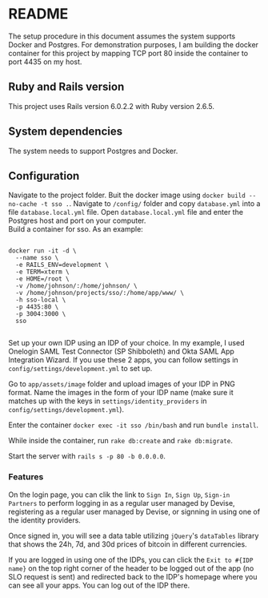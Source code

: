 # README

The setup procedure in this document assumes the system supports Docker and Postgres. For demonstration purposes, I am building the docker container for this project by mapping TCP port 80 inside the container to port 4435 on my host. 

## Ruby and Rails version
This project uses Rails version 6.0.2.2 with Ruby version 2.6.5.

## System dependencies
The system needs to support Postgres and Docker. 

## Configuration
Navigate to the project folder.
Buit the docker image using `docker build --no-cache -t sso .`.
Navigate to ` /config/ ` folder and copy `database.yml` into a file `database.local.yml` file. Open `database.local.yml` file and enter the Postgres host and port on your computer.  
Build a container for sso. As an example: 

```

docker run -it -d \
  --name sso \
  -e RAILS_ENV=development \
  -e TERM=xterm \
  -e HOME=/root \
  -v /home/johnson/:/home/johnson/ \
  -v /home/johnson/projects/sso/:/home/app/www/ \
  -h sso-local \
  -p 4435:80 \
  -p 3004:3000 \
  sso
  
```

Set up your own IDP using an IDP of your choice. In my example, I used Onelogin SAML Test Connector (SP Shibboleth) and Okta SAML App Integration Wizard. If you use these 2 apps, you can follow settings in `config/settings/development.yml` to set up. 

Go to `app/assets/image` folder and upload images of your IDP in PNG format. Name the images in the form of your IDP name (make sure it matches up with the keys in `settings/identity_providers` in `config/settings/development.yml`).

Enter the container `docker exec -it sso /bin/bash` and run `bundle install`.

While inside the container, run `rake db:create` and `rake db:migrate`.

Start the server with `rails s -p 80 -b 0.0.0.0`.

### Features
On the login page, you can clik the link to `Sign In`, `Sign Up`, `Sign-in Partners` to perform logging in as a regular user managed by Devise, registering as a regular user managed by Devise, or signning in using one of the identity providers. 

Once signed in, you will see a data table utilizing `jQuery`'s `dataTables` library that shows the 24h, 7d, and 30d prices of bitcoin in different currencies. 

If you are logged in using one of the IDPs, you can click the `Exit to #{IDP name}` on the top right corner of the header to be logged out of the app (no SLO request is sent) and redirected back to the IDP's homepage where you can see all your apps. You can log out of the IDP there.   
